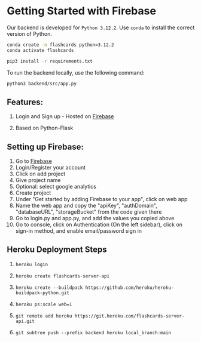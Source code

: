 # Getting Started with Firebase

Our backend is developed for `Python 3.12.2`. Use `conda` to install the correct version of Python.

```bash
conda create -n flashcards python=3.12.2
conda activate flashcards

pip3 install -r requirements.txt
```

To run the backend locally, use the following command:

```bash
python3 backend/src/app.py
```


## Features:

1. Login and Sign up - Hosted on [Firebase](https://firebase.google.com/)
                                         
2. Based on Python-Flask

## Setting up Firebase:

1. Go to [Firebase](https://firebase.google.com/)
2. Login/Register your account
3. Click on add project
4. Give project name
5. Optional: select google analytics
6. Create project
7. Under "Get started by adding Firebase to your app", click on web app
8. Name the web app and copy the "apiKey", "authDomain", "databaseURL", "storageBucket" from the code given there
9. Go to login.py and app.py, and add the values you copied above
10. Go to console, click on Authentication (On the left sidebar), click on sign-in method, and enable email/password sign in


## Heroku Deployment Steps
1. ```heroku login```

2. ```heroku create flashcards-server-api```

3. ```heroku create --buildpack https://github.com/heroku/heroku-buildpack-python.git```

4. ```heroku ps:scale web=1```

5. ```git remote add heroku https://git.heroku.com/flashcards-server-api.git```

6. ```git subtree push --prefix backend heroku local_branch:main```


